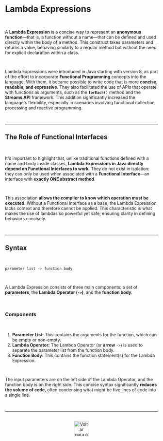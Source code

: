# Lambda Expressions

<br />

A **Lambda Expression** is a concise way to represent an **anonymous function**—that is, a function without a name—that can be defined and used directly within the body of a method. This construct takes parameters and returns a value, behaving similarly to a regular method but without the need for explicit declaration within a class.

<br />

Lambda Expressions were introduced in Java starting with version 8, as part of the effort to incorporate **Functional Programming** concepts into the language. With them, it became possible to write code that is more **concise, readable, and expressive**. They also facilitated the use of APIs that operate with functions as arguments, such as the **`forEach()`** method and the **Streams API** framework. This addition significantly increased the language's flexibility, especially in scenarios involving functional collection processing and reactive programming.

<br />

---

## The Role of Functional Interfaces

<br />

It's important to highlight that, unlike traditional functions defined with a name and body inside classes, **Lambda Expressions in Java directly depend on Functional Interfaces to work**. They do not exist in isolation: they can only be used when associated with a **Functional Interface**—an interface with **exactly ONE abstract method**.

<br />

This association **allows the compiler to know which operation must be executed**. Without a Functional Interface as a base, the Lambda Expression lacks context and therefore cannot be applied. This characteristic is what makes the use of lambdas so powerful yet safe, ensuring clarity in defining behaviors concisely.

<br />

---

## Syntax

<br />

```java
parameter list -> function body
```

<br />


A Lambda Expression consists of three main components: a set of **parameters**, the **Lambda Operator (`->`)**, and the **function body**.

<br />

### Components

<br />

1. **Parameter List:** This contains the arguments for the function, which can be empty or non-empty.
2. **Lambda Operator:** The Lambda Operator (or **arrow** `->`) is used to separate the parameter list from the function body.
3. **Function Body:** This contains the function statement(s) for the Lambda Expression.

<br />

The input parameters are on the left side of the Lambda Operator, and the function body is on the right side. This concise syntax significantly **reduces the volume of code**, often condensing what might be five lines of code into a single line.

<br />

---

<br />

<div align="center">
    <a href="./">
        <img src="https://ik.imagekit.io/alanbrunoscience/Aleatory/left-arrow.png?updatedAt=1760740671610" alt="Voltar para o nível anterior" style="width: 50px; height: auto; display: block; margin: 0 auto;" />
    </a>
</div>

<br />
